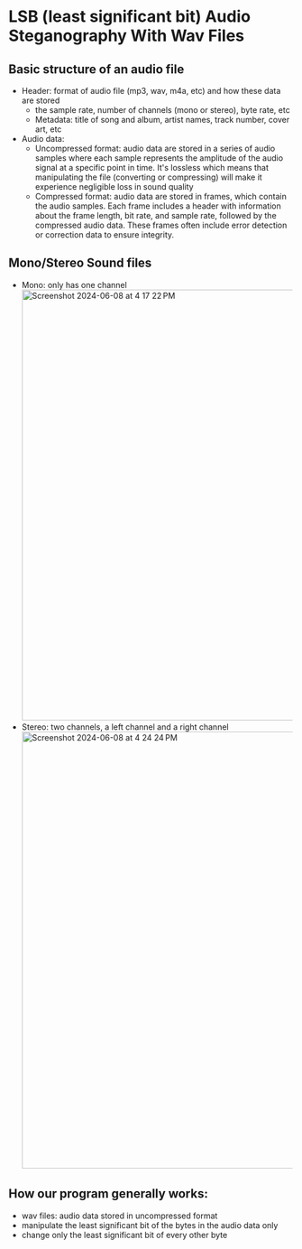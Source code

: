 # LSB (least significant bit) Audio Steganography With Wav Files

## Basic structure of an audio file
- Header: format of audio file (mp3, wav, m4a, etc) and how these data are stored
  - the sample rate, number of channels (mono or stereo), byte rate, etc
  - Metadata: title of song and album, artist names, track number, cover art, etc
- Audio data:
  - Uncompressed format: audio data are stored in a series of audio samples where each sample represents the amplitude of the audio signal at a specific point in time. It's lossless which means that manipulating the file (converting or compressing) will make it experience negligible loss in sound quality
  - Compressed format: audio data are stored in frames, which contain the audio samples. Each frame includes a header with information about the frame length, bit rate, and sample rate, followed by the compressed audio data. These frames often include error detection or correction data to ensure integrity.

## Mono/Stereo Sound files
- Mono: only has one channel</br> <img width="763" alt="Screenshot 2024-06-08 at 4 17 22 PM" src="https://github.com/Stuycs-K/final-project-10-shrestha-anna-chen-regina/assets/112907876/9f24ac49-792f-4b88-b287-35b5c7552d94">
- Stereo: two channels, a left channel and a right channel</br> <img width="774" alt="Screenshot 2024-06-08 at 4 24 24 PM" src="https://github.com/Stuycs-K/final-project-10-shrestha-anna-chen-regina/assets/112907876/f1333896-f658-4419-bae7-b4b2482252df">

## How our program generally works:
- wav files: audio data stored in uncompressed format
- manipulate the least significant bit of the bytes in the audio data only
- change only the least significant bit of every other byte

